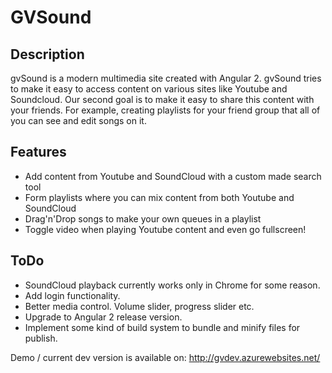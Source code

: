 # GVSound

## Description
gvSound is a modern multimedia site created with Angular 2. gvSound tries to make it easy to access content on various sites like Youtube
and Soundcloud. Our second goal is to make it easy to share this content with your friends. For example, creating playlists for your friend group that all of you can see and edit songs on it.

## Features
- Add content from Youtube and SoundCloud with a custom made search tool
- Form playlists where you can mix content from both Youtube and SoundCloud
- Drag'n'Drop songs to make your own queues in a playlist
- Toggle video when playing Youtube content and even go fullscreen!

## ToDo
- SoundCloud playback currently works only in Chrome for some reason.
- Add login functionality.
- Better media control. Volume slider, progress slider etc.
- Upgrade to Angular 2 release version.
- Implement some kind of build system to bundle and minify files for publish.

Demo / current dev version is available on: http://gvdev.azurewebsites.net/

